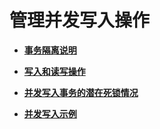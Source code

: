 # 管理并发写入操作<a name="ZH-CN_TOPIC_0242370298"></a>

-   **[事务隔离说明](事务隔离说明.md)**  

-   **[写入和读写操作](写入和读写操作.md)**  

-   **[并发写入事务的潜在死锁情况](并发写入事务的潜在死锁情况.md)**  

-   **[并发写入示例](并发写入示例.md)**  


